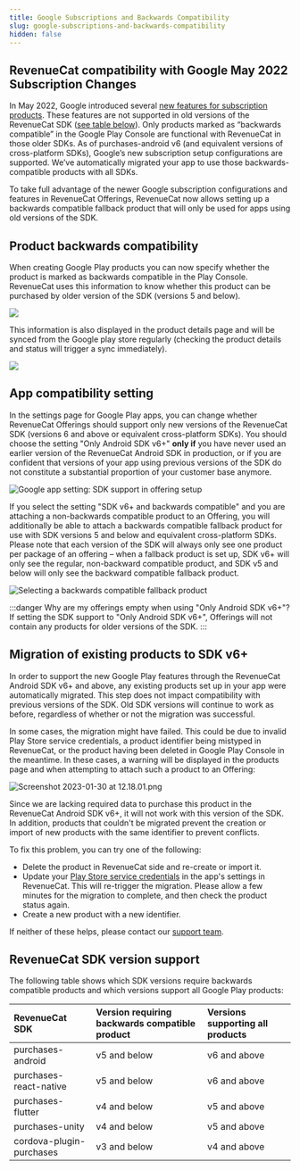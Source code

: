 ```yaml
---
title: Google Subscriptions and Backwards Compatibility
slug: google-subscriptions-and-backwards-compatibility
hidden: false
---
```


## RevenueCat compatibility with Google May 2022 Subscription Changes

In May 2022, Google introduced several [new features for subscription products](https://developer.android.com/google/play/billing/compatibility). These features are not supported in old versions of the RevenueCat SDK ([see table below](#revenuecat-sdk-version-support)). Only products marked as “backwards compatible” in the Google Play Console are functional with RevenueCat in those older SDKs. As of purchases-android v6 (and equivalent versions of cross-platform SDKs), Google’s new subscription setup configurations are supported. We’ve automatically migrated your app to use those backwards-compatible products with all SDKs.

To take full advantage of the newer Google subscription configurations and features in RevenueCat Offerings, RevenueCat now allows setting up a backwards compatible fallback product that will only be used for apps using old versions of the SDK.

## Product backwards compatibility

When creating Google Play products you can now specify whether the product is marked as backwards compatible in the Play Console. RevenueCat uses this information to know whether this product can be purchased by older version of the SDK (versions 5 and below).

![](/docs_images/products/google-play/config/1efcc0b-Screenshot_2023-04-10_at_15.15.08_c800fd2a9ce23735b3d2ca7251edfc79.png)

This information is also displayed in the product details page and will be synced from the Google play store regularly (checking the product details and status will trigger a sync immediately).

![](/docs_images/products/google-play/config/b7b34e8-Screenshot_2023-04-10_at_15.13.41_2540aee4fdc2595e40ebfecc38799b77.png)

## App compatibility setting

In the settings page for Google Play apps, you can change whether RevenueCat Offerings should support only new versions of the RevenueCat SDK (versions 6 and above or equivalent cross-platform SDKs). You should choose the setting "Only Android SDK v6+" **only if** you have never used an earlier version of the RevenueCat Android SDK in production, or if you are confident that versions of your app using previous versions of the SDK do not constitute a substantial proportion of your customer base anymore.

![Google app setting: SDK support in offering setup](/docs_images/products/google-play/config/96831d2-Screenshot_2023-03-27_at_11.03.06_1930c93c744b1ceaca8086972512db40.png)

If you select the setting "SDK v6+ and backwards compatible" and you are attaching a non-backwards compatible product to an Offering, you will additionally be able to attach a backwards compatible fallback product for use with SDK versions 5 and below and equivalent cross-platform SDKs. Please note that each version of the SDK will always only see one product per package of an offering – when a fallback product is set up, SDK v6+ will only see the regular, non-backward compatible product, and SDK v5 and below will only see the backward compatible fallback product.

![Selecting a backwards compatible fallback product](/docs_images/products/google-play/config/39a73e1-Screenshot_2023-03-21_at_10.54.52_74db96e1ed7314ffe45704b51e5e01bc.png)

:::danger Why are my offerings empty when using "Only Android SDK v6+"?
If setting the SDK support to "Only Android SDK v6+", Offerings will not contain any products for older versions of the SDK.
:::

## Migration of existing products to SDK v6+

In order to support the new Google Play features through the RevenueCat Android SDK v6+ and above, any existing products set up in your app were automatically migrated. This step does not impact compatibility with previous versions of the SDK. Old SDK versions will continue to work as before, regardless of whether or not the migration was successful.

In some cases, the migration might have failed. This could be due to invalid Play Store service credentials, a product identifier being mistyped in RevenueCat, or the product having been deleted in Google Play Console in the meantime. In these cases, a warning will be displayed in the products page and when attempting to attach such a product to an Offering:

![](/docs_images/products/google-play/config/e465cfc-Screenshot_2023-01-30_at_12.18.01_da31ca53e353fdc690c07e5837906e7f.png "Screenshot 2023-01-30 at 12.18.01.png")

Since we are lacking required data to purchase this product in the RevenueCat Android SDK v6+, it will not work with this version of the SDK. In addition, products that couldn't be migrated prevent the creation or import of new products with the same identifier to prevent conflicts.

To fix this problem, you can try one of the following:

- Delete the product in RevenueCat side and re-create or import it.
- Update your [Play Store service credentials](/service-credentials/creating-play-service-credentials) in the app's settings in RevenueCat. This will re-trigger the migration. Please allow a few minutes for the migration to complete, and then check the product status again.
- Create a new product with a new identifier.

If neither of these helps, please contact our [support team](https://www.revenuecat.com/support).

## RevenueCat SDK version support

The following table shows which SDK versions require backwards compatible products and which versions support all Google Play products:

| RevenueCat SDK           | Version requiring backwards compatible product | Versions supporting all products |
| :----------------------- | :--------------------------------------------- | :------------------------------- |
| purchases-android        | v5 and below                                   | v6 and above                     |
| purchases-react-native   | v5 and below                                   | v6 and above                     |
| purchases-flutter        | v4 and below                                   | v5 and above                     |
| purchases-unity          | v4 and below                                   | v5 and above                     |
| cordova-plugin-purchases | v3 and below                                   | v4 and above                     |

